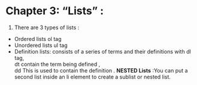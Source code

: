 
# Chapter 3: “Lists” :
1. There are 3 types of lists :
- Ordered lists ol tag
- Unordered lists  ul tag
- Definition lists: consists of a series of terms and their definitions with dl tag, <br>  dt contain the term being defined , <br> dd This is used to contain the definition .
**NESTED Lists** :You can put a second list inside an li element to create a sublist or nested list.


